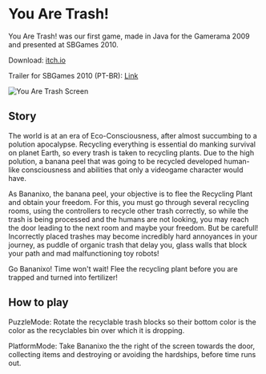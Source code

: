 # You Are Trash!

You Are Trash! was our first game, made in Java for the Gamerama 2009 and presented at SBGames 2010.

Download: [itch.io](https://fablewaredesign.itch.io/you-are-trash)

Trailer for SBGames 2010 (PT-BR): [Link](https://vimeo.com/14525742)

![You Are Trash Screen](https://killerasus.github.io/games/yat/img/You_Are_Trash2.png "You Are Trash! platform action screen")

## Story

The world is at an era of Eco-Consciousness, after almost succumbing to a polution apocalypse. Recycling everything is essential do manking survival on planet Earth, so every trash is taken to recycling plants. Due to the high polution, a banana peel that was going to be recycled developed human-like consciousness and abilities that only a videogame character would have.

As Bananixo, the banana peel, your objective is to flee the Recycling Plant and obtain your freedom. For this, you must go through several recycling rooms, using the controllers to recycle other trash correctly, so while the trash is being processed and the humans are not looking, you may reach the door leading to the next room and maybe your freedom. But be carefull! Incorrectly placed trashes may become incredibly hard annoyances in your journey, as puddle of organic trash that delay you, glass walls that block your path and mad malfunctioning toy robots!

Go Bananixo! Time won't wait! Flee the recycling plant before you are trapped and turned into fertilizer!

## How to play

PuzzleMode:
Rotate the recyclable trash blocks so their bottom color is the color as the recyclables bin over which it is dropping.

PlatformMode:
Take Bananixo the the right of the screen towards the door, collecting items and destroying or avoiding the hardships, before time runs out.
